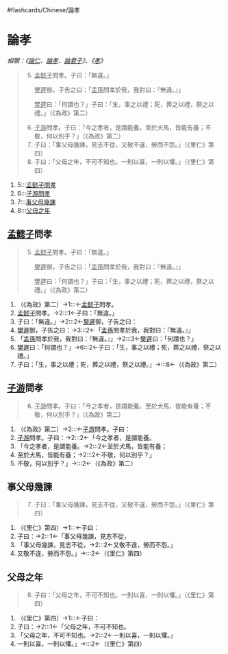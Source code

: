 #flashcards/Chinese/論孝

# 論孝
_相關：《[論仁](論仁.md)、[論孝](論孝.md)、[論君子](論君子.md)》、《[孝](孝.md)》_

> 5. <u>孟懿子</u>問孝。子曰：「無違。」<p/><u>樊遲</u>御，子告之曰：「<u>孟孫</u>問孝於我，我對曰：『無違。』」<p/><u>樊遲</u>曰：「何謂也？」子曰：「生，事之以禮；死，葬之以禮，祭之以禮。」（《為政》第二）
> 6. <u>子游</u>問孝。子曰：「今之孝者，是謂能養。至於犬馬，皆能有養；不敬，何以別乎？」（《為政》第二）
> 7. 子曰：「事父母幾諫，見志不從，又敬不違，勞而不怨。」（《里仁》第四）
> 8. 子曰：「父母之年，不可不知也。一則以喜，一則以懼。」（《里仁》第四）
1. 5:::[孟懿子問孝](#u%20孟懿子%20u%20問孝) <!--SR:!2022-04-16,60,251!2022-06-16,93,249-->
2. 6:::[子游問孝](#u%20子游%20u%20問孝) <!--SR:!2022-06-02,87,249!2022-03-27,3,250-->
3. 7:::[事父母幾諫](#事父母幾諫) <!--SR:!2022-05-27,78,230!2022-05-01,69,251-->
4. 8:::[父母之年](#父母之年) <!--SR:!2022-04-24,65,251!2022-07-18,129,269-->

## <u>孟懿子</u>問孝
> 5. <u>孟懿子</u>問孝。子曰：「無違。」<p/><u>樊遲</u>御，子告之曰：「<u>孟孫</u>問孝於我，我對曰：『無違。』」<p/><u>樊遲</u>曰：「何謂也？」子曰：「生，事之以禮；死，葬之以禮，祭之以禮。」（《為政》第二）
1. （《為政》第二）→1:::←<u>孟懿子</u>問孝。 <!--SR:!2022-06-19,104,270!2022-04-27,65,252-->
2. <u>孟懿子</u>問孝。→2:::1←子曰：「無違。」 <!--SR:!2022-04-26,80,311!2022-05-18,84,289-->
3. 子曰：「無違。」→2:::2←<u>樊遲</u>御，子告之曰： <!--SR:!2022-08-07,145,308!2022-08-21,155,309-->
4. <u>樊遲</u>御，子告之曰：→3:::2←「<u>孟孫</u>問孝於我，我對曰：『無違。』」 <!--SR:!2022-07-10,123,292!2022-05-03,85,312-->
5. 「<u>孟孫</u>問孝於我，我對曰：『無違。』」→2:::3←<u>樊遲</u>曰：「何謂也？」 <!--SR:!2022-10-23,218,329!2022-04-29,70,269-->
6. <u>樊遲</u>曰：「何謂也？」→6:::2←子曰：「生，事之以禮；死，葬之以禮，祭之以禮。」 <!--SR:!2022-06-19,116,289!2022-03-28,52,292-->
7. 子曰：「生，事之以禮；死，葬之以禮，祭之以禮。」→:::6←（《為政》第二） <!--SR:!2022-04-03,58,269!2022-05-05,77,289-->

## <u>子游</u>問孝
> 6. <u>子游</u>問孝。子曰：「今之孝者，是謂能養。至於犬馬，皆能有養；不敬，何以別乎？」（《為政》第二）
1. （《為政》第二）→2:::←<u>子游</u>問孝。子曰： <!--SR:!2022-07-05,119,290!2022-05-15,76,249-->
2. <u>子游</u>問孝。子曰：→2:::2←「今之孝者，是謂能養。 <!--SR:!2022-05-23,88,270!2022-05-11,77,269-->
3. 「今之孝者，是謂能養。→2:::2←至於犬馬，皆能有養； <!--SR:!2022-08-03,137,290!2022-05-02,84,312-->
4. 至於犬馬，皆能有養；→2:::2←不敬，何以別乎？」 <!--SR:!2022-06-14,113,289!2022-03-29,53,292-->
5. 不敬，何以別乎？」→:::2←（《為政》第二） <!--SR:!2022-07-04,107,251!2022-05-06,78,289-->

## 事父母幾諫
> 7. 子曰：「事父母幾諫，見志不從，又敬不違，勞而不怨。」（《里仁》第四）
1. （《里仁》第四）→1:::←子曰： <!--SR:!2022-08-02,153,309!2022-06-17,94,249-->
2. 子曰：→2:::1←「事父母幾諫，見志不從， <!--SR:!2022-09-01,161,308!2022-11-04,227,329-->
3. 「事父母幾諫，見志不從，→2:::2←又敬不違，勞而不怨。」 <!--SR:!2022-06-22,110,290!2022-06-03,95,289-->
5. 又敬不違，勞而不怨。」→:::2←（《里仁》第四） <!--SR:!2022-04-15,61,251!2022-06-01,91,272-->

## 父母之年
> 8. 子曰：「父母之年，不可不知也。一則以喜，一則以懼。」（《里仁》第四）
1. （《里仁》第四）→1:::←子曰： <!--SR:!2022-08-02,153,309!2022-06-17,94,249-->
2. 子曰：→2:::1←「父母之年，不可不知也。 <!--SR:!2022-10-05,204,329!2022-10-09,207,329-->
3. 「父母之年，不可不知也。→2:::2←一則以喜，一則以懼。」 <!--SR:!2022-10-06,205,329!2022-04-23,77,312-->
4. 一則以喜，一則以懼。」→:::2←（《里仁》第四） <!--SR:!2022-05-11,69,231!2022-11-14,235,329-->
